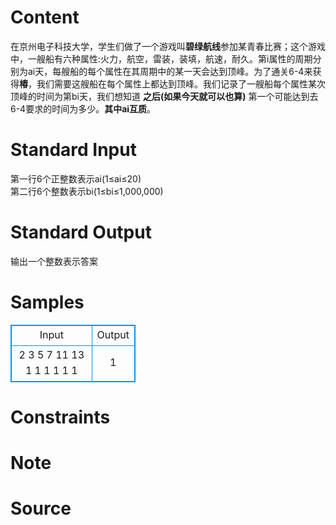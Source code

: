 
# Content

在京州电子科技大学，学生们做了一个游戏叫**碧绿航线**参加某青春比赛；这个游戏中，一艘船有六种属性:火力，航空，雷装，装填，航速，耐久。第i属性的周期分别为ai天，每艘船的每个属性在其周期中的某一天会达到顶峰。为了通关6-4来获得**椿**，我们需要这艘船在每个属性上都达到顶峰。我们记录了一艘船每个属性某次顶峰的时间为第bi天，我们想知道 **之后(如果今天就可以也算)** 第一个可能达到去6-4要求的时间为多少。**其中ai互质**。

# Standard Input

第一行6个正整数表示ai(1&le;ai&le;20)    
第二行6个整数表示bi(1&le;bi&le;1,000,000)

# Standard Output

输出一个整数表示答案

# Samples

<style>
        table,table tr th, table tr td { border:1px solid #0094ff; }
        table { width: 200px; min-height: 25px; line-height: 25px; text-align: center; border-collapse: collapse;}   
    </style>
<table>
	<tr>
		<td>Input</td>
		<td>Output</td>
	</tr>
<tr><td>2 3 5 7 11 13
1 1 1 1 1 1</td><td>1</td></tr></table>


# Constraints



# Note



# Source


